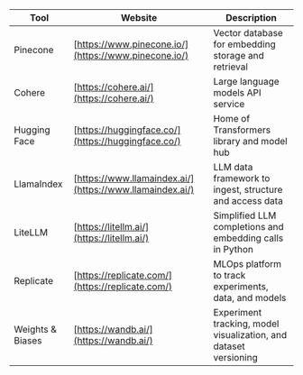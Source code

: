 | Tool | Website | Description |
|-|-|-|
| Pinecone | [https://www.pinecone.io/](https://www.pinecone.io/) | Vector database for embedding storage and retrieval |
| Cohere | [https://cohere.ai/](https://cohere.ai/) | Large language models API service |
| Hugging Face | [https://huggingface.co/](https://huggingface.co/) | Home of Transformers library and model hub |
| LlamaIndex | [https://www.llamaindex.ai/](https://www.llamaindex.ai/) | LLM data framework to ingest, structure and access data |
| LiteLLM | [https://litellm.ai/](https://litellm.ai/) | Simplified LLM completions and embedding calls in Python |
| Replicate | [https://replicate.com/](https://replicate.com/) | MLOps platform to track experiments, data, and models |
| Weights & Biases | [https://wandb.ai/](https://wandb.ai/) | Experiment tracking, model visualization, and dataset versioning |
